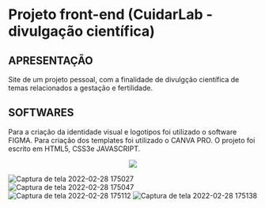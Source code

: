 # Projeto front-end (CuidarLab - divulgação científica)

## APRESENTAÇÃO

Site de um projeto pessoal, com a finalidade de divulgção científica de temas relacionados a gestação e fertilidade.

## SOFTWARES

Para a criação da identidade visual e logotipos foi utilizado o software FIGMA. Para criação dos templates foi utilizado o CANVA PRO. O projeto foi escrito em HTML5, CSS3e JAVASCRIPT.

<p align ="center">
<img src="http://img.shields.io/static/v1?label=STATUS&message=EM%20DESENVOLVIMENTO&color=GREEN&style=for-the-badge"/>
</p>


![Captura de tela 2022-02-28 175027](https://user-images.githubusercontent.com/78516615/156056714-d68670f2-cf43-45a9-b552-7f1c36215170.png)
![Captura de tela 2022-02-28 175047](https://user-images.githubusercontent.com/78516615/156056717-d3d3fe8d-8388-46c2-a227-9b441722e5da.png)
![Captura de tela 2022-02-28 175112](https://user-images.githubusercontent.com/78516615/156056720-d67bd03a-a8de-4e12-9d4a-a7b8327d648f.png)
![Captura de tela 2022-02-28 175138](https://user-images.githubusercontent.com/78516615/156056721-a9fa14f9-abf1-4743-ac95-d5be45318a93.png)
